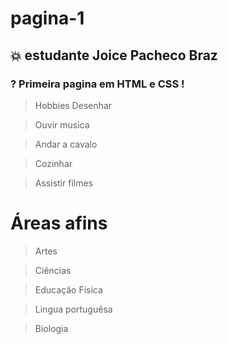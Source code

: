 # pagina-1
## :boom: estudante Joice Pacheco Braz 
### ? Primeira pagina em HTML e CSS !

> Hobbies
> Desenhar 

> Ouvir musica

> Andar a cavalo

> Cozinhar

> Assistir filmes 

# Áreas afins 
> Artes

> Ciências

> Educaçâo Física

> Lingua portuguêsa

> Biologia

> 
 
